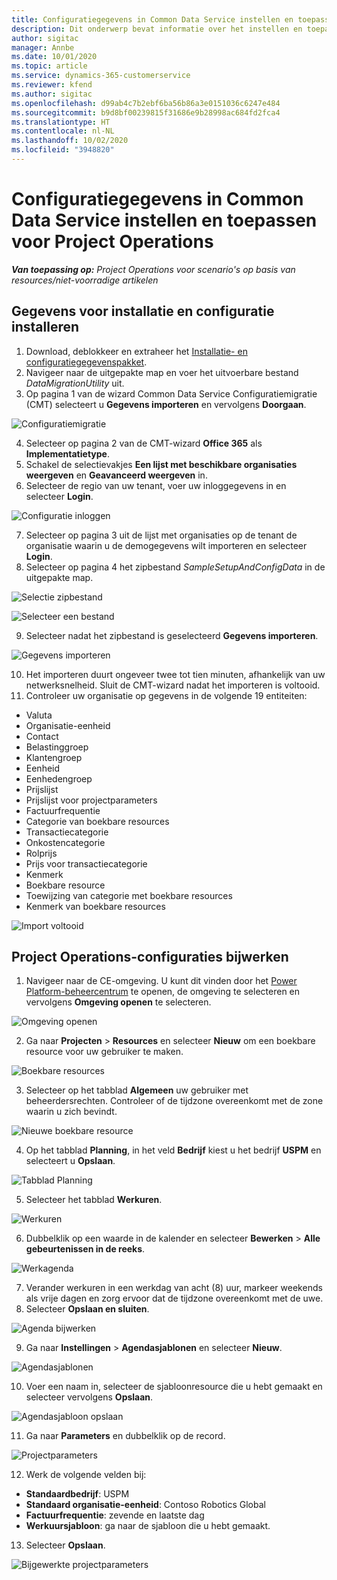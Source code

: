 ```yaml
---
title: Configuratiegegevens in Common Data Service instellen en toepassen voor Project Operations
description: Dit onderwerp bevat informatie over het instellen en toepassen van configuratiegegevens in Project Operations.
author: sigitac
manager: Annbe
ms.date: 10/01/2020
ms.topic: article
ms.service: dynamics-365-customerservice
ms.reviewer: kfend
ms.author: sigitac
ms.openlocfilehash: d99ab4c7b2ebf6ba56b86a3e0151036c6247e484
ms.sourcegitcommit: b9d8bf00239815f31686e9b28998ac684fd2fca4
ms.translationtype: HT
ms.contentlocale: nl-NL
ms.lasthandoff: 10/02/2020
ms.locfileid: "3948820"
---
```

# <a name="set-up-and-apply-configuration-data-in-the-common-data-service-for-project-operations"></a>Configuratiegegevens in Common Data Service instellen en toepassen voor Project Operations

_**Van toepassing op:** Project Operations voor scenario's op basis van resources/niet-voorradige artikelen_

## <a name="install-setup-and-configuration-data"></a>Gegevens voor installatie en configuratie installeren

1. Download, deblokkeer en extraheer het [Installatie- en configuratiegegevenspakket](https://download.microsoft.com/download/1/3/4/1349369c-6209-42b7-b3b4-5be0e67cacd8/ProjOpsSampleSetupData-%20Integrated%20UR1.zip).
2. Navigeer naar de uitgepakte map en voer het uitvoerbare bestand *DataMigrationUtility* uit.
3. Op pagina 1 van de wizard Common Data Service Configuratiemigratie (CMT) selecteert u **Gegevens importeren** en vervolgens **Doorgaan**.

![Configuratiemigratie](./media/1ConfigurationMigration.png)

4. Selecteer op pagina 2 van de CMT-wizard **Office 365** als **Implementatietype**.
5. Schakel de selectievakjes **Een lijst met beschikbare organisaties weergeven** en **Geavanceerd weergeven** in.
6. Selecteer de regio van uw tenant, voer uw inloggegevens in en selecteer **Login**.

![Configuratie inloggen](./media/2ConfigurationSignin.png)

7. Selecteer op pagina 3 uit de lijst met organisaties op de tenant de organisatie waarin u de demogegevens wilt importeren en selecteer **Login**.
8. Selecteer op pagina 4 het zipbestand *SampleSetupAndConfigData* in de uitgepakte map.

![Selectie zipbestand](./media/3ZipFile.png)

![Selecteer een bestand](./media/4SelectAFile.png)

9. Selecteer nadat het zipbestand is geselecteerd **Gegevens importeren**.

![Gegevens importeren](./media/5ImportData.png)

10. Het importeren duurt ongeveer twee tot tien minuten, afhankelijk van uw netwerksnelheid. Sluit de CMT-wizard nadat het importeren is voltooid. 
11. Controleer uw organisatie op gegevens in de volgende 19 entiteiten:

  - Valuta
  - Organisatie-eenheid
  - Contact
  - Belastinggroep
  - Klantengroep
  - Eenheid
  - Eenhedengroep
  - Prijslijst
  - Prijslijst voor projectparameters
  - Factuurfrequentie
  - Categorie van boekbare resources
  - Transactiecategorie
  - Onkostencategorie
  - Rolprijs
  - Prijs voor transactiecategorie
  - Kenmerk
  - Boekbare resource
  - Toewijzing van categorie met boekbare resources
  - Kenmerk van boekbare resources

![Import voltooid](./media/6CompleteImport.png)

## <a name="update-project-operations-configurations"></a>Project Operations-configuraties bijwerken

1. Navigeer naar de CE-omgeving. U kunt dit vinden door het [Power Platform-beheercentrum](https://admin.powerplatform.microsoft.com/environments) te openen, de omgeving te selecteren en vervolgens **Omgeving openen** te selecteren. 

![Omgeving openen](./media/7OpenEnvironment.png)

2. Ga naar **Projecten** > **Resources** en selecteer **Nieuw** om een boekbare resource voor uw gebruiker te maken.

![Boekbare resources](./media/8BookableResources.png)

3. Selecteer op het tabblad **Algemeen** uw gebruiker met beheerdersrechten. Controleer of de tijdzone overeenkomt met de zone waarin u zich bevindt. 

![Nieuwe boekbare resource](./media/9NewBookableResource.png)

4. Op het tabblad **Planning**, in het veld **Bedrijf** kiest u het bedrijf **USPM** en selecteert u **Opslaan**. 

![Tabblad Planning](./media/10SchedulingTab.png)

5. Selecteer het tabblad **Werkuren**.  

![Werkuren](./media/11WorkHours.png)

6. Dubbelklik op een waarde in de kalender en selecteer **Bewerken** > **Alle gebeurtenissen in de reeks**. 

![Werkagenda](./media/12WorkCalendar.png)

7. Verander werkuren in een werkdag van acht (8) uur, markeer weekends als vrije dagen en zorg ervoor dat de tijdzone overeenkomt met de uwe. 
8. Selecteer **Opslaan en sluiten**.

![Agenda bijwerken](./media/13UpdateCalendar.png)

9. Ga naar **Instellingen** > **Agendasjablonen** en selecteer **Nieuw**.
 
 ![Agendasjablonen](./media/14CalendarTemplates.png)
 
 10. Voer een naam in, selecteer de sjabloonresource die u hebt gemaakt en selecteer vervolgens **Opslaan**. 
 
 ![Agendasjabloon opslaan](./media/15SaveCalendarTemplate.png)
 
 11. Ga naar **Parameters** en dubbelklik op de record. 
 
 ![Projectparameters](./media/16ProjectParameters.png)
 
12. Werk de volgende velden bij:

 - **Standaardbedrijf**: USPM
 - **Standaard organisatie-eenheid**: Contoso Robotics Global
 - **Factuurfrequentie**: zevende en laatste dag
 - **Werkuursjabloon**: ga naar de sjabloon die u hebt gemaakt.

13. Selecteer **Opslaan**. 

![Bijgewerkte projectparameters](./media/17UpdatedProjectParameters.png)
